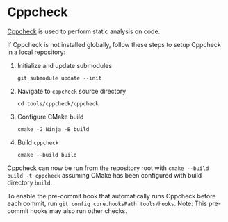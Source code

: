 # Cppcheck

[Cppcheck](https://cppcheck.sourceforge.io/) is used to perform static analysis on code.

If Cppcheck is not installed globally, follow these steps to setup Cppcheck in a local repository:

1. Initialize and update submodules

   `git submodule update --init`

2. Navigate to `cppcheck` source directory

   `cd tools/cppcheck/cppcheck`

3. Configure CMake build

   `cmake -G Ninja -B build`

4. Build `cppcheck`

   `cmake --build build`

Cppcheck can now be run from the repository root with `cmake --build build -t cppcheck` assuming CMake has been configured with build directory `build`.

To enable the pre-commit hook that automatically runs Cppcheck before each commit, run `git config core.hooksPath tools/hooks`. Note: This pre-commit hooks may also run other checks.